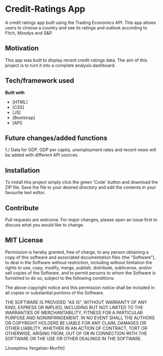 # Credit-Ratings App
A credit ratings app built using the Trading Economics API. This app allows users to choose a country and see its ratings and outlook according to Fitch, Moodys and S&P.

## Motivation
This app was built to display recent credit-ratings data. The aim of this project is to turn it into a complete analysis dashboard.

## Tech/framework used
<b>Built with</b>
- [HTML]
- [CSS]
- [JS]
- [Bootstrap]
- [API]

## Future changes/added functions
1./ Data for GDP, GDP per capita, unemployment rates and recent news will be added with different API sources.

## Installation
To install this project simply click the green 'Code' button and download the ZIP file. Save the file to your desired directory and edit the contents in your favourite text editor.

## Contribute
Pull requests are welcome. For major changes, please open an issue first to discuss what you would like to change.

## MIT License
Permission is hereby granted, free of charge, to any person obtaining a copy
of this software and associated documentation files (the "Software"), to deal
in the Software without restriction, including without limitation the rights
to use, copy, modify, merge, publish, distribute, sublicense, and/or sell
copies of the Software, and to permit persons to whom the Software is
furnished to do so, subject to the following conditions:

The above copyright notice and this permission notice shall be included in all
copies or substantial portions of the Software.

THE SOFTWARE IS PROVIDED "AS IS", WITHOUT WARRANTY OF ANY KIND, EXPRESS OR
IMPLIED, INCLUDING BUT NOT LIMITED TO THE WARRANTIES OF MERCHANTABILITY,
FITNESS FOR A PARTICULAR PURPOSE AND NONINFRINGEMENT. IN NO EVENT SHALL THE
AUTHORS OR COPYRIGHT HOLDERS BE LIABLE FOR ANY CLAIM, DAMAGES OR OTHER
LIABILITY, WHETHER IN AN ACTION OF CONTRACT, TORT OR OTHERWISE, ARISING FROM,
OUT OF OR IN CONNECTION WITH THE SOFTWARE OR THE USE OR OTHER DEALINGS IN THE
SOFTWARE.

[Josephina Yergatian-Murfitt]
